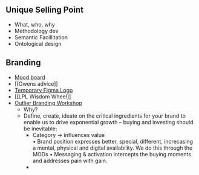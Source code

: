 ## Unique Selling Point
- What, who, why
- Methodology dev
- Semantic Facillitation
- Ontological design

## Branding
- [Mood board](https://www.figma.com/file/99H5kRrQFNGLflwupbNOZp/LunarPunk-Branding?node-id=0%3A1)
- [[Owens advice]]
- [Temporary Figma Logo](https://www.figma.com/file/vfMTcHrtSo8S4EpvKFmFnQ/Logo)
- [[LPL Wisdom Wheel]]
- [Outlier Branding Workshop](assets/OutlierBrandWorkshop.pdf)
	- Why?
	- Define, create, ideate on the critical ingredients for your brand to enable us to drive exponential growth – buying and investing should be inevitable:
		- Category -> influences value  
		• Brand position expresses better, special, different, increcasing a mental, physical and digital availability. We do this through the MODs
		• Messaging & activation intercepts the buying moments and addresses pain with gain.
		- 


